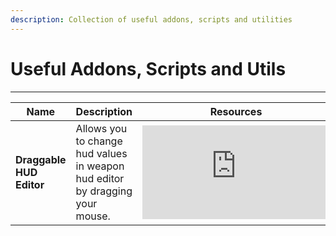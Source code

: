 ```yaml
---
description: Collection of useful addons, scripts and utilities
---
```


# Useful Addons, Scripts and Utils

___

<table>
  <thead>
    <tr>
      <th>Name</th>
      <th>Description</th>
      <th>Resources</th>
    </tr>
  </thead>
  <tbody>
    <tr>
      <td>
        <strong>Draggable HUD Editor</strong>
      </td>
      <td>
        Allows you to change hud values in weapon hud editor by dragging your mouse.
      </td>
      <td>
        <iframe
          width={280}
          height={158}
          src="https://www.youtube.com/embed/sYUMyUDYZmg"
          title="YouTube video player"
          frameBorder={0}
          allow="accelerometer; autoplay; clipboard-write; encrypted-media; gyroscope; picture-in-picture"
          allowFullScreen=""
        />
        <div className="source-links">
          <a
            href="https://www.moddb.com/mods/stalker-anomaly/addons/draggable-hud-editor"
            target="_blank"
          >
            ModDB
          </a>
        </div>
      </td>
    </tr>
    <tr>
      <td>
        <strong>S.T.A.L.K.E.R. Anomaly gamedata</strong>
      </td>
      <td>
        This repository contains the unpacked game data files for version 1.5.2 of the standalone mod S.T.A.L.K.E.R. Anomaly.
      </td>
      <td>
        <div className="source-links">
          <a
            href="https://github.com/Tosox/STALKER-Anomaly-gamedata"
            target="_blank"
          >
            GitHub
          </a>
        </div>
      </td>
    </tr>
    <tr>
      <td>
        <strong>Demorecord Customization</strong>
      </td>
      <td>
        Now you have the ability to customize the speed of the camera flight during free view.
      </td>
      <td>
        <div className="source-links">
          <a
            href="https://www.moddb.com/mods/stalker-anomaly/addons/demorecord-customization"
            target="_blank"
          >
            ModDB
          </a>
        </div>
      </td>
    </tr>
    <tr>
      <td>
        <strong>Anomaly Dependencies</strong>
      </td>
      <td>
        Various script modules for autoinjecting, for use by other scripts.
      </td>
      <td>
        <div className="source-links">
          <a
            href="https://github.com/ahuyn/anomaly-dependencies"
            target="_blank"
          >
            GitHub
          </a>
        </div>
      </td>
    </tr>
    <tr>
      <td>
        <strong>Anomaly Demonized Scripts</strong>
      </td>
      <td>
        Source of not so truthy repo for all uncommon anomaly dependencies.
      </td>
      <td>
        <div className="source-links">
          <a
            href="https://github.com/themrdemonized/anomaly-demonized-scripts"
            target="_blank"
          >
            GitHub
          </a>
        </div>
      </td>
    </tr>
    <tr>
      <td>
        <strong>Anomaly Addon Dependencies</strong>
      </td>
      <td>
        Various utility scripts for STALKER: Anomaly of objectionable quality.
      </td>
      <td>
        <div className="source-links">
          <a
            href="https://github.com/Aoldri/anomaly-addon-deps"
            target="_blank"
          >
            GitHub
          </a>
          <a
            href="https://docs.google.com/document/d/1o3GjxHd0dMoe_QswrTS3AdInq4j8eWGA2LTiES6Om-E"
            target="_blank"
          >
            Guides
          </a>
        </div>
      </td>
    </tr>
    <tr>
      <td>
        <strong>Stalker Anomaly Resources by Oiltanker</strong>
      </td>
      <td>
        Include:
        <ul>
          <li>
            Item Generator - used as item drops, or other stuff, will generate other items, useful for disassembly to generate custom amounts of stuff.
          </li>
          <li>
            Workbench Tool Auto Injection + Fixes - fixes some default behavior and can be used to create recipes with same resulting item or 1 ingredient recipes or add other items as a tool to a recipe.
          </li>
          <li>
            Terrain Enumerator - enumerates spawnable points and caches them into files.
          </li>
        </ul>
      </td>
      <td>
        <div className="source-links">
          <a
            href="https://github.com/oiltanker/stalker-anomaly-resources"
            target="_blank"
          >
            GitHub
          </a>
          <a
            href="https://github.com/oiltanker/stalker-anomaly-resources/tree/main/item_generator"
            target="_blank"
          >
            Item Generator
          </a>
          <a
            href="https://github.com/oiltanker/stalker-anomaly-resources/tree/main/workbench"
            target="_blank"
          >
            Workbench Tool
          </a>
          <a
            href="https://github.com/oiltanker/stalker-anomaly-resources/blob/main/terrain_enumerator/terrain_enumerator.script"
            target="_blank"
          >
            Terrain Enumerator
          </a>
        </div>
      </td>
    </tr>
    <tr>
      <td>
        <strong>Monitor Mod DB</strong>
      </td>
      <td>Mod DB comment monitor for addon authors.</td>
      <td>
        <div className="source-links">
          <a href="https://github.com/Ishmaeel/monitor-moddb" target="_blank">
            GitHub
          </a>
        </div>
      </td>
    </tr>
  </tbody>
</table>
